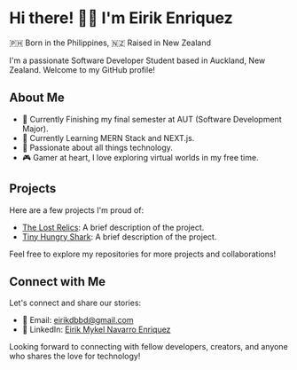 # Hi there! 👋🏽 I'm Eirik Enriquez

🇵🇭 Born in the Philippines, 🇳🇿 Raised in New Zealand

I'm a passionate Software Developer Student based in Auckland, New Zealand. Welcome to my GitHub profile!

## About Me
- 💼 Currently Finishing my final semester at AUT (Software Development Major).
- 🌱 Currently Learning MERN Stack and NEXT.js.
- 🚀 Passionate about all things technology.
- 🎮 Gamer at heart, I love exploring virtual worlds in my free time.

## Projects

Here are a few projects I'm proud of:

- [The Lost Relics](https://github.com/L-s-a-r-a-h/COMP602-The-Lost-Relics): A brief description of the project.
- [Tiny Hungry Shark](https://github.com/eirikenriquez/Tiny-Hungry-Shark): A brief description of the project.

Feel free to explore my repositories for more projects and collaborations!

## Connect with Me

Let's connect and share our stories:

- 📧 Email: [eirikdbbd@gmail.com](mailto:eirikdbbd@gmail.com)
- 💼 LinkedIn: [Eirik Mykel Navarro Enriquez](https://www.linkedin.com/in/eirik-mykel-navarro-enriquez/)

Looking forward to connecting with fellow developers, creators, and anyone who shares the love for technology!
 
<!--
**eirikenriquez/eirikenriquez** is a ✨ _special_ ✨ repository because its `README.md` (this file) appears on your GitHub profile.

Here are some ideas to get you started:

- 🔭 I’m currently working on ...
- 🌱 I’m currently learning ...
- 👯 I’m looking to collaborate on ...
- 🤔 I’m looking for help with ...
- 💬 Ask me about ...
- 📫 How to reach me: ...
- 😄 Pronouns: ...
- ⚡ Fun fact: ...
-->

